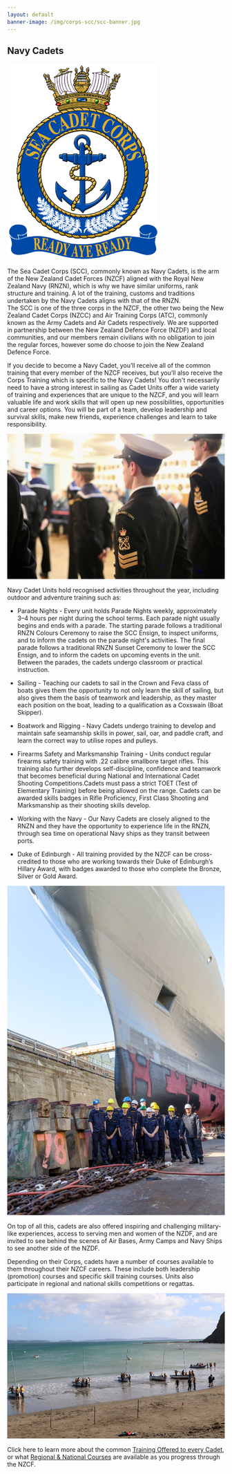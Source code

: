 ```yaml
---
layout: default
banner-image: /img/corps-scc/scc-banner.jpg
---
```



<h2>Navy Cadets</h2>

<section class="image-text top">

<img src="/img/corps-scc/Sea_Cadet_Corps.jpg" alt="Navy cadets crest">
<p class="lead">The Sea Cadet Corps (SCC), commonly known as Navy Cadets, is the arm of the New Zealand Cadet Forces (NZCF) aligned with the Royal New Zealand Navy (RNZN), which is why we have similar uniforms, rank structure and training. A lot of the training, customs and traditions undertaken by the Navy Cadets aligns with that of the RNZN. 
<br>
The SCC is one of the three corps in the NZCF, the other two being the New Zealand Cadet Corps (NZCC) and Air Training Corps (ATC), commonly known as the Army Cadets and Air Cadets respectively. We are supported in partnership between the New Zealand Defence Force (NZDF) and local communities, and our members remain civilians with no obligation to join the regular forces, however some do choose to join the New Zealand Defence Force.</p>

</section>


<p class="page-item">If you decide to become a Navy Cadet, you’ll receive all of the common training that every member of the NZCF receives, but you’ll also receive the Corps Training which is specific to the Navy Cadets! You don't necessarily need to have a strong interest in sailing as Cadet Units offer a wide variety of training and experiences that are unique to the NZCF, and you will learn valuable life and work skills that will open up new possibilities, opportunities and career options. You will be part of a team, develop leadership and survival skills, make new friends, experience challenges and learn to take responsibility.</p>

<img src="/img/corps-scc/0I2A9337.jpeg" alt="Navy cadets" class="page-item">

Navy Cadet Units hold recognised activities throughout the year, including outdoor and adventure training such as:

* Parade Nights - Every unit holds Parade Nights weekly, approximately 3–4 hours per night during the school terms. Each parade night usually begins and ends with a parade. The starting parade follows a traditional RNZN Colours Ceremony to raise the SCC Ensign, to inspect uniforms, and to inform the cadets on the parade night's activities. The final parade follows a traditional RNZN Sunset Ceremony to lower the SCC Ensign, and to inform the cadets on upcoming events in the unit. Between the parades, the cadets undergo classroom or practical instruction.

* Sailing - Teaching our cadets to sail in the Crown and Feva class of boats gives them the opportunity to not only learn the skill of sailing, but also gives them the basis of teamwork and leadership, as they master each position on the boat, leading to a qualification as a Coxswain (Boat Skipper).

* Boatwork and Rigging - Navy Cadets undergo training to develop and maintain safe seamanship skills in power, sail, oar, and paddle craft, and learn the correct way to utilise ropes and pulleys.

* Firearms Safety and Marksmanship Training - Units conduct regular firearms safety training with .22 calibre smallbore target rifles. This training also further develops self-discipline, confidence and teamwork that becomes beneficial during National and International Cadet Shooting Competitions.Cadets must pass a strict TOET (Test of Elementary Training) before being allowed on the range. Cadets can be awarded skills badges in Rifle Proficiency, First Class Shooting and Marksmanship as their shooting skills develop.

* Working with the Navy - Our Navy Cadets are closely aligned to the RNZN and they have the opportunity to experience life in the RNZN, through sea time on operational Navy ships as they transit between ports. 

* Duke of Edinburgh - All training provided by the NZCF can be cross-credited to those who are working towards their Duke of Edinburgh’s Hillary Award, with badges awarded to those who complete the Bronze, Silver or Gold Award. 

<section class="image-text">

<img src="/img/corps-scc/1.jpg" alt="Navy cadets at a ship">

<p>On top of all this, cadets are also offered inspiring and challenging military-like experiences, access to serving men and women of the NZDF, and are invited to see behind the scenes of  Air Bases, Army Camps and Navy Ships to see another side of the NZDF. </p>

</section>


<p class="page-item">Depending on their Corps, cadets have a number of courses available to them throughout their NZCF careers. These include both leadership (promotion) courses and specific skill training courses. Units also participate in regional and national skills competitions or regattas.</p>

<img src="img/corps-scc/1sailing0I2A5974.JPG" alt="Sea Cadet Regatta">



Click here to learn more about the common [Training Offered to every Cadet](training.html), or what [Regional & National Courses](cadetcourses.html) are available as you progress through the NZCF. 
